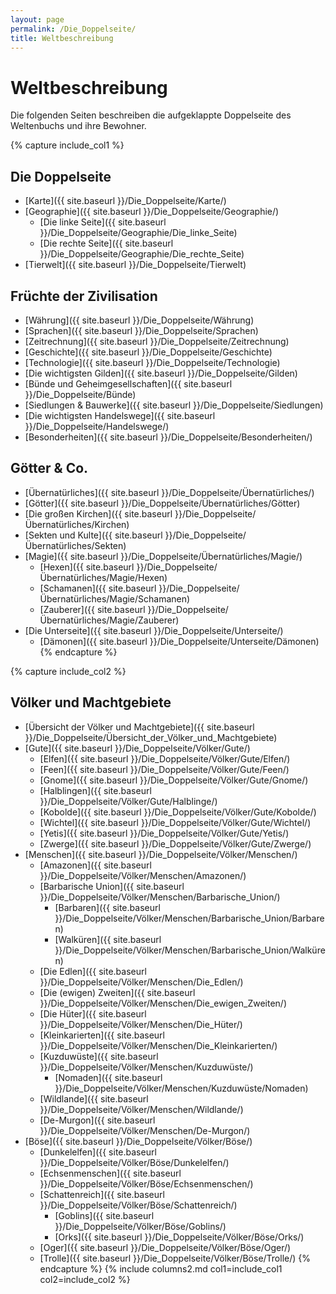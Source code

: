 ```yaml
---
layout: page
permalink: /Die_Doppelseite/
title: Weltbeschreibung
---
```


# Weltbeschreibung

Die folgenden Seiten beschreiben die aufgeklappte Doppelseite des Weltenbuchs und ihre Bewohner.

{% capture include_col1 %}
## Die Doppelseite

- [Karte]({{ site.baseurl }}/Die_Doppelseite/Karte/)
- [Geographie]({{ site.baseurl }}/Die_Doppelseite/Geographie/)
  - [Die linke Seite]({{ site.baseurl }}/Die_Doppelseite/Geographie/Die_linke_Seite)
  - [Die rechte Seite]({{ site.baseurl }}/Die_Doppelseite/Geographie/Die_rechte_Seite)
- [Tierwelt]({{ site.baseurl }}/Die_Doppelseite/Tierwelt)

## Früchte der Zivilisation

- [Währung]({{ site.baseurl }}/Die_Doppelseite/Währung)
- [Sprachen]({{ site.baseurl }}/Die_Doppelseite/Sprachen)
- [Zeitrechnung]({{ site.baseurl }}/Die_Doppelseite/Zeitrechnung)
- [Geschichte]({{ site.baseurl }}/Die_Doppelseite/Geschichte)
- [Technologie]({{ site.baseurl }}/Die_Doppelseite/Technologie)
- [Die wichtigsten Gilden]({{ site.baseurl }}/Die_Doppelseite/Gilden)
- [Bünde und Geheimgesellschaften]({{ site.baseurl }}/Die_Doppelseite/Bünde)
- [Siedlungen &amp; Bauwerke]({{ site.baseurl }}/Die_Doppelseite/Siedlungen)
- [Die wichtigsten Handelswege]({{ site.baseurl }}/Die_Doppelseite/Handelswege/)
- [Besonderheiten]({{ site.baseurl }}/Die_Doppelseite/Besonderheiten/)

## Götter &amp; Co.

- [Übernatürliches]({{ site.baseurl }}/Die_Doppelseite/Übernatürliches/)
- [Götter]({{ site.baseurl }}/Die_Doppelseite/Übernatürliches/Götter)
- [Die großen Kirchen]({{ site.baseurl }}/Die_Doppelseite/Übernatürliches/Kirchen)
- [Sekten und Kulte]({{ site.baseurl }}/Die_Doppelseite/Übernatürliches/Sekten)
- [Magie]({{ site.baseurl }}/Die_Doppelseite/Übernatürliches/Magie/)
  - [Hexen]({{ site.baseurl }}/Die_Doppelseite/Übernatürliches/Magie/Hexen)
  - [Schamanen]({{ site.baseurl }}/Die_Doppelseite/Übernatürliches/Magie/Schamanen)
  - [Zauberer]({{ site.baseurl }}/Die_Doppelseite/Übernatürliches/Magie/Zauberer)
- [Die Unterseite]({{ site.baseurl }}/Die_Doppelseite/Unterseite/)
  - [Dämonen]({{ site.baseurl }}/Die_Doppelseite/Unterseite/Dämonen)
{% endcapture %}

{% capture include_col2 %}
## Völker und Machtgebiete

- [Übersicht der Völker und Machtgebiete]({{ site.baseurl }}/Die_Doppelseite/Übersicht_der_Völker_und_Machtgebiete)
- [Gute]({{ site.baseurl }}/Die_Doppelseite/Völker/Gute/)
  - [Elfen]({{ site.baseurl }}/Die_Doppelseite/Völker/Gute/Elfen/)
  - [Feen]({{ site.baseurl }}/Die_Doppelseite/Völker/Gute/Feen/)
  - [Gnome]({{ site.baseurl }}/Die_Doppelseite/Völker/Gute/Gnome/)
  - [Halblingen]({{ site.baseurl }}/Die_Doppelseite/Völker/Gute/Halblinge/)
  - [Kobolde]({{ site.baseurl }}/Die_Doppelseite/Völker/Gute/Kobolde/)
  - [Wichtel]({{ site.baseurl }}/Die_Doppelseite/Völker/Gute/Wichtel/)
  - [Yetis]({{ site.baseurl }}/Die_Doppelseite/Völker/Gute/Yetis/)
  - [Zwerge]({{ site.baseurl }}/Die_Doppelseite/Völker/Gute/Zwerge/)
- [Menschen]({{ site.baseurl }}/Die_Doppelseite/Völker/Menschen/)
  - [Amazonen]({{ site.baseurl }}/Die_Doppelseite/Völker/Menschen/Amazonen/)
  - [Barbarische Union]({{ site.baseurl }}/Die_Doppelseite/Völker/Menschen/Barbarische_Union/)
    - [Barbaren]({{ site.baseurl }}/Die_Doppelseite/Völker/Menschen/Barbarische_Union/Barbaren)
    - [Walküren]({{ site.baseurl }}/Die_Doppelseite/Völker/Menschen/Barbarische_Union/Walküren)
  - [Die Edlen]({{ site.baseurl }}/Die_Doppelseite/Völker/Menschen/Die_Edlen/)
  - [Die (ewigen) Zweiten]({{ site.baseurl }}/Die_Doppelseite/Völker/Menschen/Die_ewigen_Zweiten/)
  - [Die Hüter]({{ site.baseurl }}/Die_Doppelseite/Völker/Menschen/Die_Hüter/)
  - [Kleinkarierten]({{ site.baseurl }}/Die_Doppelseite/Völker/Menschen/Die_Kleinkarierten/)
  - [Kuzduwüste]({{ site.baseurl }}/Die_Doppelseite/Völker/Menschen/Kuzduwüste/)
    - [Nomaden]({{ site.baseurl }}/Die_Doppelseite/Völker/Menschen/Kuzduwüste/Nomaden)
  - [Wildlande]({{ site.baseurl }}/Die_Doppelseite/Völker/Menschen/Wildlande/)
  - [De-Murgon]({{ site.baseurl }}/Die_Doppelseite/Völker/Menschen/De-Murgon/)
- [Böse]({{ site.baseurl }}/Die_Doppelseite/Völker/Böse/)
  - [Dunkelelfen]({{ site.baseurl }}/Die_Doppelseite/Völker/Böse/Dunkelelfen/)
  - [Echsenmenschen]({{ site.baseurl }}/Die_Doppelseite/Völker/Böse/Echsenmenschen/)
  - [Schattenreich]({{ site.baseurl }}/Die_Doppelseite/Völker/Böse/Schattenreich/)
    - [Goblins]({{ site.baseurl }}/Die_Doppelseite/Völker/Böse/Goblins/)
    - [Orks]({{ site.baseurl }}/Die_Doppelseite/Völker/Böse/Orks/)
  - [Oger]({{ site.baseurl }}/Die_Doppelseite/Völker/Böse/Oger/)
  - [Trolle]({{ site.baseurl }}/Die_Doppelseite/Völker/Böse/Trolle/)
{% endcapture %}
{% include columns2.md col1=include_col1 col2=include_col2 %}
